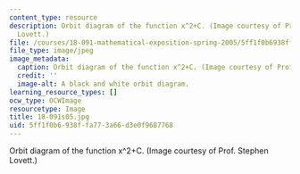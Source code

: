 ```yaml
---
content_type: resource
description: Orbit diagram of the function x^2+C. (Image courtesy of Prof. Stephen
  Lovett.)
file: /courses/18-091-mathematical-exposition-spring-2005/5ff1f0b6938ffa773a66d3e0f9687768_18-091s05.jpg
file_type: image/jpeg
image_metadata:
  caption: Orbit diagram of the function x^2+C. (Image courtesy of Prof. Stephen Lovett.)
  credit: ''
  image-alt: A black and white orbit diagram.
learning_resource_types: []
ocw_type: OCWImage
resourcetype: Image
title: 18-091s05.jpg
uid: 5ff1f0b6-938f-fa77-3a66-d3e0f9687768
---
```

Orbit diagram of the function x^2+C. (Image courtesy of Prof. Stephen Lovett.)

